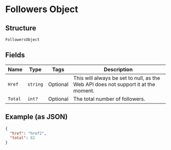 
# Followers Object

## Structure

`FollowersObject`

## Fields

| Name | Type | Tags | Description |
|  --- | --- | --- | --- |
| `Href` | `string` | Optional | This will always be set to null, as the Web API does not support it at the moment. |
| `Total` | `int?` | Optional | The total number of followers. |

## Example (as JSON)

```json
{
  "href": "href2",
  "total": 82
}
```

